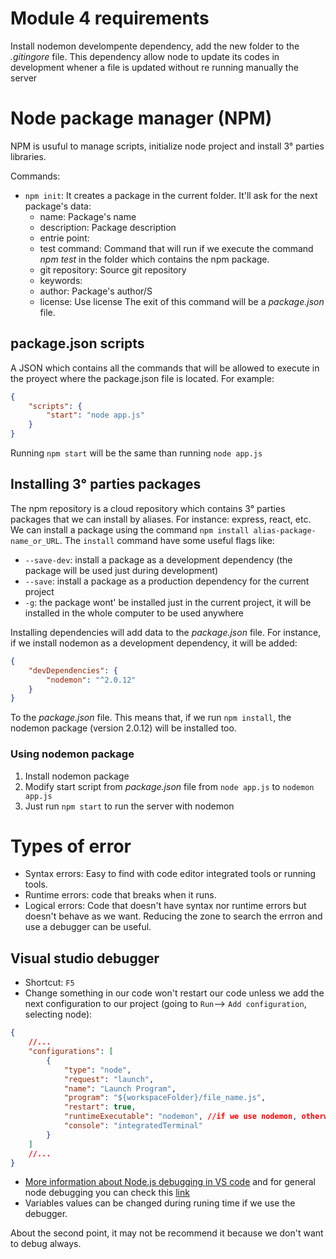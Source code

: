 # Module 4 requirements
Install nodemon develompente dependency, add the new folder to the *.gitingore* file. This dependency allow node to update its codes in development whener a file is updated without re running manually the server

# Node package manager (NPM)
NPM is usuful to manage scripts, initialize node project and install 3° parties libraries.

Commands:
* `npm init`: It creates a package in the current folder. It'll ask for the next package's data:
    * name: Package's name
    * description: Package description
    * entrie point: 
    * test command: Command that will run if we execute the command *npm test* in the folder which contains the npm package.
    * git repository: Source git repository
    * keywords:
    * author: Package's author/S
    * license: Use license
The exit of this command will be a *package.json* file.

## package.json scripts
A JSON which contains all the commands that will be allowed to execute in the proyect where the package.json file is located. For example:
```json
{
    "scripts": {
        "start": "node app.js"
    }
}
```

Running `npm start` will be the same than running `node app.js`

## Installing 3° parties packages
The npm repository is a cloud repository which contains 3° parties packages that we can install by aliases. For instance: express, react, etc. We can install a package using the command `npm install alias-package-name_or_URL`. The `install` command have some useful flags like:
* `--save-dev`: install a package as a development dependency (the package will be used just during development)
* `--save`: install a package as a production dependency for the current project
* `-g`: the package wont' be installed just in the current project, it will be installed in the whole computer to be used anywhere

Installing dependencies will add data to the *package.json* file. For instance, if we install nodemon as a development dependency, it will be added:
```json
{
    "devDependencies": {
        "nodemon": "^2.0.12"
    }
}
```
To the *package.json* file. This means that, if we run `npm install`, the nodemon package (version 2.0.12) will be installed too.

### Using nodemon package
1. Install nodemon package
1. Modify start script from *package.json* file from `node app.js` to `nodemon app.js`
1. Just run `npm start` to run the server with nodemon

# Types of error
* Syntax errors: Easy to find with code editor integrated tools or running tools.
* Runtime errors: code that breaks when it runs.
* Logical errors: Code that doesn't have syntax nor runtime errors but doesn't behave as we want. Reducing the zone to search the errron and use a debugger can be useful.

## Visual studio debugger
* Shortcut: `F5`
* Change something in our code won't restart our code unless we add the next configuration to our project (going to `Run`--> `Add configuration`, selecting node):
```json
{
    //...
    "configurations": [
        {
            "type": "node",
            "request": "launch",
            "name": "Launch Program",
            "program": "${workspaceFolder}/file_name.js",
            "restart": true,
            "runtimeExecutable": "nodemon", //if we use nodemon, otherwise node. Using nodemon will require install it locally
            "console": "integratedTerminal"
        }
    ]
    //...
}
```
* [More information about Node.js debugging in VS code](https://code.visualstudio.com/docs/nodejs/nodejs-debugging) and for general node debugging you can check this [link](https://nodejs.org/en/docs/guides/debugging-getting-started/)
* Variables values can be changed during runing time if we use the debugger.

About the second point, it may not be recommend it because we don't want to debug always.